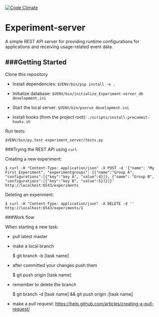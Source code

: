 [![Code Climate](https://codeclimate.com/github/TheSoftwareFactory/experiment-server/badges/gpa.svg)](https://codeclimate.com/github/TheSoftwareFactory/experiment-server)

# Experiment-server

A simple REST API server for providing runtime configurations for applications and receiving usage-related event data.

###Getting Started
---------------

Clone this repository

- Install dependencies:
`$VENV/bin/pip install -e .`

- Initialize database:
`$VENV/bin/initialize_Experiment-server_db development.ini`

- Start the local server:
`$VENV/bin/pserve development.ini`

- Install hooks (from the project root):
`./scripts/install-precommit-hooks.sh`


Run tests:

`$VENV/bin/py.test experiment_server/tests.py`

###Trying the REST API using `curl`

Creating a new experiment:

    $ curl -H "Content-Type: application/json" -X POST -d '{"name": "My First Experiment", "experimentgroups": [{"name":"Group A", "configurations":[{"key":"key A", "value":4}]}, {"name": "Group B", "configurations":[{"key":"key B", "value":5}]}]}' http://localhost:6543/experiments

Deleting an experiment:

    $ curl -H "Content-Type: application/json" -X DELETE -d '' http://localhost:6543/experiments/1

###Work flow

When starting a new task:
- pull latest master
- make a local branch 

    $ git branch -b [task name]

- after committed your changes push them 

    $ git push origin [task name]

- remember to delete the branch

    $ git branch -d [task name] && git push origin :[task name]

- make a pull request: https://help.github.com/articles/creating-a-pull-request/


